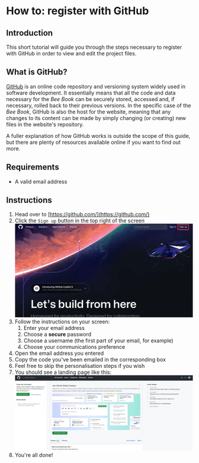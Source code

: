 # How to: register with GitHub

## Introduction

This short tutorial will guide you through the steps necessary to register with GitHub in order to view and edit the project files.

## What is GitHub?

[GitHub](https://github.com/) is an online code repository and versioning system widely used in software development. It essentially means that all the code and data necessary for the _Bee Book_ can be securely stored, accessed and, if necessary, rolled back to their previous versions. In the specific case of the _Bee Book_, GitHub is also the host for the website, meaning that any changes to its content can be made by simply changing (or creating) new files in the website's repository.

A fuller explanation of how GitHub works is outside the scope of this guide, but there are plenty of resources available online if you want to find out more.

## Requirements

- A valid email address

## Instructions

1. Head over to [https://github.com/](https://github.com/)
1. Click the `Sign up` button in the top right of the screen
   ![GitHub landing page](./img/register-gh-1.png)
1. Follow the instructions on your screen:
   1. Enter your email address
   1. Choose a **secure** password
   1. Choose a username (the first part of your email, for example)
   1. Choose your communications preference
1. Open the email address you entered
1. Copy the code you've been emailed in the corresponding box
1. Feel free to skip the personalisation steps if you wish
1. You should see a landing page like this:
   ![Github logged in landing page](./img/register-gh-2.png)
1. You're all done!
